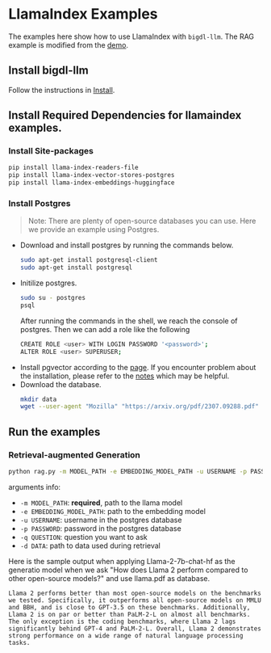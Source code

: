 # LlamaIndex Examples

The examples here show how to use LlamaIndex with `bigdl-llm`.
The RAG example is modified from the [demo](https://docs.llamaindex.ai/en/stable/examples/low_level/oss_ingestion_retrieval.html). 

## Install bigdl-llm
Follow the instructions in [Install](https://github.com/intel-analytics/BigDL/tree/main/python/llm#install).

## Install Required Dependencies for llamaindex examples. 

### Install Site-packages
```bash
pip install llama-index-readers-file
pip install llama-index-vector-stores-postgres
pip install llama-index-embeddings-huggingface
```

### Install Postgres
> Note: There are plenty of open-source databases you can use. Here we provide an example using Postgres. 
* Download and install postgres by running the commands below. 
    ```bash
    sudo apt-get install postgresql-client
    sudo apt-get install postgresql
    ```
* Initilize postgres. 
    ```bash
    sudo su - postgres
    psql
    ```
    After running the commands in the shell, we reach the console of postgres. Then we can add a role like the following
    ```bash
    CREATE ROLE <user> WITH LOGIN PASSWORD '<password>';
    ALTER ROLE <user> SUPERUSER;    
    ```
* Install pgvector according to the [page](https://github.com/pgvector/pgvector). If you encounter problem about the installation, please refer to the [notes](https://github.com/pgvector/pgvector#installation-notes) which may be helpful. 
* Download the database.
    ```bash
    mkdir data
    wget --user-agent "Mozilla" "https://arxiv.org/pdf/2307.09288.pdf" -O "data/llama2.pdf"
    ```


## Run the examples

### Retrieval-augmented Generation
```bash
python rag.py -m MODEL_PATH -e EMBEDDING_MODEL_PATH -u USERNAME -p PASSWORD -q QUESTION -d DATA
```
arguments info:
- `-m MODEL_PATH`: **required**, path to the llama model
- `-e EMBEDDING_MODEL_PATH`: path to the embedding model
- `-u USERNAME`: username in the postgres database
- `-p PASSWORD`: password in the postgres database
- `-q QUESTION`: question you want to ask
- `-d DATA`: path to data used during retrieval

Here is the sample output when applying Llama-2-7b-chat-hf as the generatio model when we ask "How does Llama 2 perform compared to other open-source models?" and use llama.pdf as database. 
```
Llama 2 performs better than most open-source models on the benchmarks we tested. Specifically, it outperforms all open-source models on MMLU and BBH, and is close to GPT-3.5 on these benchmarks. Additionally, Llama 2 is on par or better than PaLM-2-L on almost all benchmarks. The only exception is the coding benchmarks, where Llama 2 lags significantly behind GPT-4 and PaLM-2-L. Overall, Llama 2 demonstrates strong performance on a wide range of natural language processing tasks.
```
